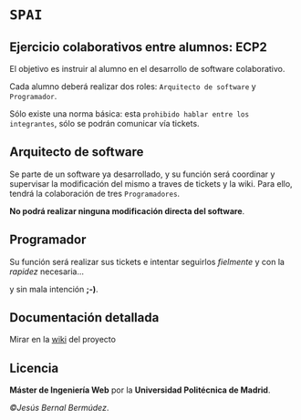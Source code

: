 # `SPAI`
## Ejercicio colaborativos entre alumnos: ECP2
El objetivo es instruir al alumno en el desarrollo de software colaborativo.

Cada alumno deberá realizar dos roles: `Arquitecto de software` y `Programador`.

Sólo existe una norma básica: esta `prohibido hablar entre los integrantes`, sólo se podrán comunicar vía tickets.

## Arquitecto de software
Se parte de un software ya desarrollado,
y su función será coordinar y supervisar la modificación del mismo a traves de tickets y la wiki.
Para ello, tendrá la colaboración de tres `Programadores`.

**No podrá realizar ninguna modificación directa del software**.

## Programador
Su función será realizar sus tickets e intentar seguirlos *fielmente* y con la *rapidez* necesaria...

y sin mala intención **;-)**.

## Documentación detallada
Mirar en la [wiki][] del proyecto

## Licencia
**Máster de Ingeniería Web** por la **Universidad Politécnica de Madrid**.

*&copy;Jesús Bernal Bermúdez*.

 [wiki]: https://github.com/miw-upm/ECP2/wiki
